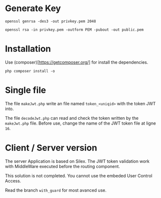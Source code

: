 # Generate Key

```
openssl genrsa -des3 -out privkey.pem 2048

openssl rsa -in privkey.pem -outform PEM -pubout -out public.pem
```

# Installation

Use (composer)[https://getcomposer.org/] for install the dependencies.

```
php composer install -o
```


# Single file

The file `makeJwt.php` write an file named `token_<uniqid>` with the token JWT into.

The file `decodeJwt.php` can read and check the token written by the `makeJwt.php` file. Before use, change the name of the JWT token file at ligne `16`.

# Client / Server version

The server Application is based on Silex. The JWT token validation work with MiddleWare executed before the routing component.

This solution is not completed. You cannot use the embeded User Control Access.

Read the branch `with_guard` for most avanced use.
